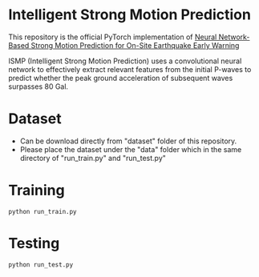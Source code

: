 # Intelligent Strong Motion Prediction

This repository is the official PyTorch  implementation of [Neural Network-Based Strong Motion Prediction for On-Site Earthquake Early Warning](https://www.mdpi.com/1424-8220/22/3/704/pdf)

ISMP (Intelligent Strong Motion Prediction) uses a convolutional neural network to effectively extract relevant features from the initial P-waves to predict whether the peak ground acceleration of subsequent waves surpasses 80 Gal.

# Dataset
* Can be download directly from "dataset" folder of this repository.
* Please place the dataset under the "data" folder which in the same directory of "run_train.py" and "run_test.py"

# Training
```
python run_train.py 
```

# Testing
```
python run_test.py 
```
